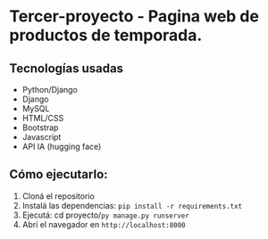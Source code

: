 # Tercer-proyecto - Pagina web de productos de temporada.

## Tecnologías usadas
- Python/Django
- Django
- MySQL
- HTML/CSS
- Bootstrap
- Javascript
- API IA (hugging face)

## Cómo ejecutarlo:
1. Cloná el repositorio
2. Instalá las dependencias: `pip install -r requirements.txt`
3. Ejecutá: cd proyecto/`py manage.py runserver`
4. Abrí el navegador en `http://localhost:8000`

